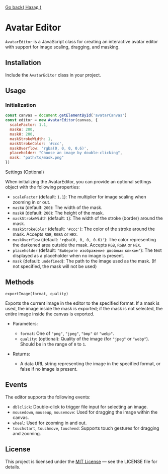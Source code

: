 [Go back( Назад )](README.md)

# Avatar Editor

`AvatarEditor` is a JavaScript class for creating an interactive avatar editor with support for image scaling, dragging, and masking.

## Installation

Include the `AvatarEditor` class in your project.

## Usage

### Initialization

```javascript
const canvas = document.getElementById('avatarCanvas')
const editor = new AvatarEditor(canvas, {
  scaleFactor: 1.1,
  maskW: 200,
  maskH: 200,
  maskStrokeWidth: 1,
  maskStrokeColor: '#ccc',
  maskOverflow: 'rgba(0, 0, 0, 0.6)',
  placeholder: "Choose an image by double-clicking",
  mask: "path/to/mask.png"
})
```

Settings (Optional)

When initializing the AvatarEditor, you can provide an optional settings object with the following properties:

* `scaleFactor` (default: `1.1`): The multiplier for image scaling when zooming in or out.
* `maskW` (default: `200`): The width of the mask.
* `maskH` (default: `200`): The height of the mask.
* `maskStrokeWidth` (default: `1`): The width of the stroke (border) around the mask.
* `maskStrokeColor` (default: `'#ccc'`): The color of the stroke around the mask. Accepts `RGB`, `RGBA` or `HEX`.
* `maskOverflow` (default: `'rgba(0, 0, 0, 0.6)'`): The color representing the darkened area outside the mask. Accepts `RGB`, `RGBA` or `HEX`.
* `placeholder` (default: `"Выберите изображение двойным кликом"`): The text displayed as a placeholder when no image is present.
* `mask` (default: `undefined`): The path to the image used as the mask. (If not specified, the mask will not be used)

## Methods
`exportImage(format, quality)`

Exports the current image in the editor to the specified format. If a mask is used, the image inside the mask is exported; if the mask is not selected, the entire image inside the canvas is exported.

* Parameters:
    * `format`: One of `"png"`, `"jpeg"`, `"bmp"` or `"webp"`.
    * `quality`: (optional): Quality of the image (for `"jpeg"` or `"webp"`). Should be in the range of `0` to `1`.

* Returns:
    * A data URL string representing the image in the specified format, or false if no image is present.

## Events

The editor supports the following events:

* `dblclick`: Double-click to trigger file input for selecting an image.
* `mousedown`, `mouseup`, `mousemove`: Used for dragging the image within the canvas.
* `wheel`: Used for zooming in and out.
* `touchstart`, `touchmove`, `touchend`: Supports touch gestures for dragging and zooming.

## License

This project is licensed under the [MIT License](LICENSE) — see the LICENSE file for details.
